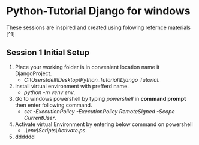 # Python-Tutorial Django for windows 

These sessions are inspired and created using folowing refernce materials [^1]
## Session 1 Initial Setup

1. Place your working folder is in convenient location name it DjangoProject.
    - *C:\Users\dell\Desktop\Python_Tutorial\Django Tutorial*.
2. Install virtual environment with prefferd name.
    - *python -m venv env*.
3. Go to windows powershell by typing *powershell* in **command prompt** then enter following command.
    - *set -ExecutionPolicy -ExecutionPolicy RemoteSigned -Scope CurrentUser*.
4. Activate virtual Environment by entering below command on powershell
    - *.\env\Scripts\Activate.ps*.
6. dddddd
